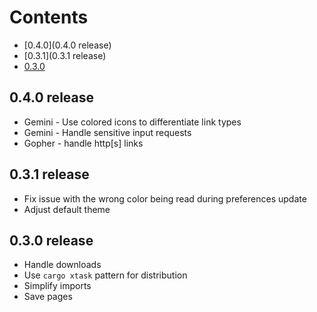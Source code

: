 Contents
========
* [0.4.0](0.4.0 release)
* [0.3.1](0.3.1 release)
* [0.3.0](0.3.0-release)

## 0.4.0 release
* Gemini - Use colored icons to differentiate link types
* Gemini - Handle sensitive input requests
* Gopher - handle http[s] links

## 0.3.1 release
* Fix issue with the wrong color being read during preferences update
* Adjust default theme

## 0.3.0 release
* Handle downloads
* Use `cargo xtask` pattern for distribution
* Simplify imports
* Save pages
